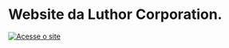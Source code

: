 # Website da Luthor Corporation.

[![Acesse o site](https://img.shields.io/badge/Acessar_site-Disponivel-purple?style=for-the-badge&logo=safari&logoColor=white)](https://luthorw.github.io/LuthorCorp-Site/)
